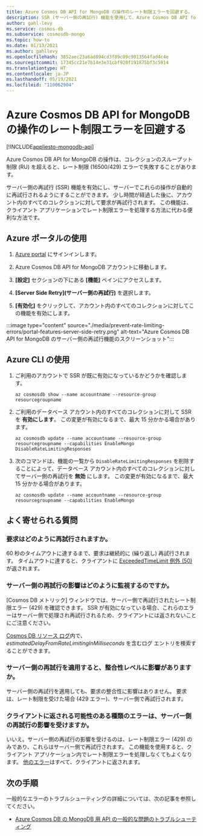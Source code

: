 ```yaml
---
title: Azure Cosmos DB API for MongoDB の操作のレート制限エラーを回避する。
description: SSR (サーバー側の再試行) 機能を使用して、Azure Cosmos DB API for MongoDB の操作がレート制限エラーに到達しないようにする方法について説明します。
author: gahl-levy
ms.service: cosmos-db
ms.subservice: cosmosdb-mongo
ms.topic: how-to
ms.date: 01/13/2021
ms.author: gahllevy
ms.openlocfilehash: 3852aec23a6ad894cd3f89c09c9013564fad4c4e
ms.sourcegitcommit: 17345cc21e7b14e3e31cbf920f191875bf3c5914
ms.translationtype: HT
ms.contentlocale: ja-JP
ms.lasthandoff: 05/19/2021
ms.locfileid: "110062904"
---
```

# <a name="prevent-rate-limiting-errors-for-azure-cosmos-db-api-for-mongodb-operations"></a>Azure Cosmos DB API for MongoDB の操作のレート制限エラーを回避する
[!INCLUDE[appliesto-mongodb-api](includes/appliesto-mongodb-api.md)]

Azure Cosmos DB API for MongoDB の操作は、コレクションのスループット制限 (RU) を超えると、レート制限 (16500/429) エラーで失敗することがあります。 

サーバー側の再試行 (SSR) 機能を有効にし、サーバーでこれらの操作が自動的に再試行されるようにすることができます。 少し時間が経過した後に、アカウント内のすべてのコレクションに対して要求が再試行されます。 この機能は、クライアント アプリケーションでレート制限エラーを処理する方法に代わる便利な方法です。

## <a name="use-the-azure-portal"></a>Azure ポータルの使用

1. [Azure portal](https://portal.azure.com/) にサインインします。

1. Azure Cosmos DB API for MongoDB アカウントに移動します。

1. **[設定]** セクションの下にある **[機能]** ペインにアクセスします。

1. **[Server Side Retry]\(サーバー側の再試行\)** を選択します。

1. **[有効化]** をクリックして、アカウント内のすべてのコレクションに対してこの機能を有効にします。

:::image type="content" source="./media/prevent-rate-limiting-errors/portal-features-server-side-retry.png" alt-text="Azure Cosmos DB API for MongoDB のサーバー側の再試行機能のスクリーンショット":::

## <a name="use-the-azure-cli"></a>Azure CLI の使用

1. ご利用のアカウントで SSR が既に有効になっているかどうかを確認します。

   ```azurecli-interactive
   az cosmosdb show --name accountname --resource-group resourcegroupname
   ```

1. ご利用のデータベース アカウント内のすべてのコレクションに対して SSR を **有効にします**。 この変更が有効になるまで、最大 15 分かかる場合があります。

   ```azurecli-interactive
   az cosmosdb update --name accountname --resource-group resourcegroupname --capabilities EnableMongo DisableRateLimitingResponses
   ```

1. 次のコマンドは、機能の一覧から `DisableRateLimitingResponses` を削除することによって、データベース アカウント内のすべてのコレクションに対してサーバー側の再試行を **無効** にします。 この変更が有効になるまで、最大 15 分かかる場合があります。

   ```azurecli-interactive
   az cosmosdb update --name accountname --resource-group resourcegroupname --capabilities EnableMongo
   ```

## <a name="frequently-asked-questions"></a>よく寄せられる質問

### <a name="how-are-requests-retried"></a>要求はどのように再試行されますか。

60 秒のタイムアウトに達するまで、要求は継続的に (繰り返し) 再試行されます。 タイムアウトに達すると、クライアントに [ExceededTimeLimit 例外 (50)](mongodb-troubleshoot.md) が返されます。

### <a name="how-can-i-monitor-the-effects-of-a-server-side-retry"></a>サーバー側の再試行の影響はどのように監視するのですか。

[Cosmos DB メトリック] ウィンドウでは、サーバー側で再試行されたレート制限エラー (429) を確認できます。 SSR が有効になっている場合、これらのエラーはサーバー側で処理され再試行されるため、クライアントには返されないことにご注意ください。

[Cosmos DB リソース ログ](cosmosdb-monitor-resource-logs.md)内で、*estimatedDelayFromRateLimitingInMilliseconds* を含むログ エントリを検索することができます。

### <a name="will-server-side-retry-affect-my-consistency-level"></a>サーバー側の再試行を適用すると、整合性レベルに影響がありますか。

サーバー側の再試行を適用しても、要求の整合性に影響はありません。 要求は、レート制限を受けた場合 (429 エラー)、サーバー側で再試行されます。

### <a name="does-server-side-retry-affect-any-type-of-error-that-my-client-might-receive"></a>クライアントに返される可能性のある種類のエラーは、サーバー側の再試行の影響を受けますか。

いいえ。サーバー側の再試行の影響を受けるのは、レート制限エラー (429) のみであり、これらはサーバー側で再試行されます。 この機能を使用すると、クライアント アプリケーション内でレート制限エラーを処理しなくてもよくなります。 [他のエラー](mongodb-troubleshoot.md)はすべて、クライアントに返されます。

## <a name="next-steps"></a>次の手順

一般的なエラーのトラブルシューティングの詳細については、次の記事を参照してください。

* [Azure Cosmos DB の MongoDB 用 API の一般的な問題のトラブルシューティング](mongodb-troubleshoot.md)

